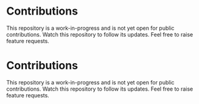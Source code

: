 # Contributions

This repository is a work-in-progress and is not yet open for public contributions. Watch this repository to follow its updates. Feel free to raise feature requests.
# Contributions

This repository is a work-in-progress and is not yet open for public contributions. Watch this repository to follow its updates. Feel free to raise feature requests.
